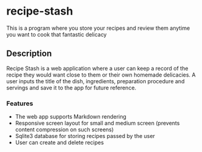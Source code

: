 # recipe-stash
This is a program where you store your recipes and review them anytime you want to cook that fantastic delicacy

## Description
Recipe Stash is a web application where a user can keep a record of the recipe they would want close to them or their own homemade delicacies. A user inputs the title of the dish, ingredients, preparation procedure and servings and save it to the app for future reference. 

### Features
- The web app supports Markdown rendering
- Responsive screen layout for small and medium screen (prevents content compression on such screens)
- Sqlite3 database for storing recipes passed by the user
- User can create and delete recipes
